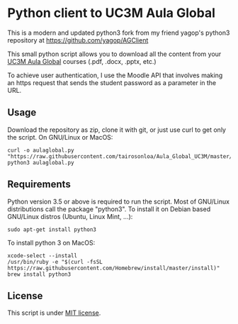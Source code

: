 # Python client to UC3M Aula Global
This is a modern and updated python3 fork from my friend yagop's python3 repository at https://github.com/yagop/AGClient

This small python script allows you to download all the content from your [UC3M Aula Global](http://aulaglobal.uc3m.es) courses (.pdf, .docx, .pptx, etc.)

To achieve user authentication, I use the Moodle API that involves making an https request that sends the student password as a parameter in the URL.
## Usage
Download the repository as zip, clone it with git, or just use curl to get only the script. On GNU/Linux or MacOS:
```
curl -o aulaglobal.py "https://raw.githubusercontent.com/tairosonloa/Aula_Global_UC3M/master/aulaglobal.py"
python3 aulaglobal.py
```
## Requirements
Python version 3.5 or above is required to run the script.
Most of GNU/Linux distributions call the package "python3". To install it on Debian based GNU/Linux distros (Ubuntu, Linux Mint, ...):
```
sudo apt-get install python3
```
To install python 3 on MacOS:
```
xcode-select --install
/usr/bin/ruby -e "$(curl -fsSL https://raw.githubusercontent.com/Homebrew/install/master/install)"
brew install python3
```
## License
This script is under [MIT license](https://github.com/tairosonloa/Aula_Global_UC3M/blob/master/LICENSE).
